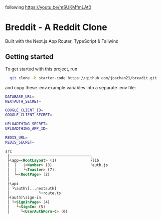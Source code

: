 following https://youtu.be/mSUKMfmLAt0

# Breddit - A Reddit Clone 

Built with the Next.js App Router, TypeScript & Tailwind

## Getting started

To get started with this project, run

```bash
  git clone -b starter-code https://github.com/joschan21/breadit.git
```

and copy these .env.example variables into a separate .env file:

```bash
DATABASE_URL=
NEXTAUTH_SECRET=

GOOGLE_CLIENT_ID=
GOOGLE_CLIENT_SECRET=

UPLOADTHING_SECRET=
UPLOADTHING_APP_ID=

REDIS_URL=
REDIS_SECRET=
```
```html
src
 ├────────────────────────────────────┐
 ├\app─<RootLayout> (1)               ├lib
 │  │   ├<Navbar> (3)                 └auth.js
 │  │   └<Toaster> (7)
 │  └─<RootPage> (2)
 │
 ├\api
 │ └\auth\[...nextauth]
 │             └─route.ts
 ├(auth)\sign-in
 │ └<SignInPage> (4)
 │   └<SignIn> (5)
 │     └<UserAuthForm-C> (6)
```